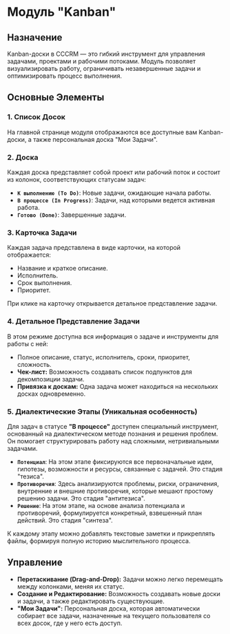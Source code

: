# Модуль "Kanban"

## Назначение

Kanban-доски в CCCRM — это гибкий инструмент для управления задачами, проектами и рабочими потоками. Модуль позволяет визуализировать работу, ограничивать незавершенные задачи и оптимизировать процесс выполнения.

## Основные Элементы

### 1. Список Досок

На главной странице модуля отображаются все доступные вам Kanban-доски, а также персональная доска "Мои Задачи".

### 2. Доска

Каждая доска представляет собой проект или рабочий поток и состоит из колонок, соответствующих статусам задач:
-   **`К выполнению (To Do)`**: Новые задачи, ожидающие начала работы.
-   **`В процессе (In Progress)`**: Задачи, над которыми ведется активная работа.
-   **`Готово (Done)`**: Завершенные задачи.

### 3. Карточка Задачи

Каждая задача представлена в виде карточки, на которой отображается:
-   Название и краткое описание.
-   Исполнитель.
-   Срок выполнения.
-   Приоритет.

При клике на карточку открывается детальное представление задачи.

### 4. Детальное Представление Задачи

В этом режиме доступна вся информация о задаче и инструменты для работы с ней:
-   Полное описание, статус, исполнитель, сроки, приоритет, сложность.
-   **Чек-лист:** Возможность создавать список подпунктов для декомпозиции задачи.
-   **Привязка к доскам:** Одна задача может находиться на нескольких досках одновременно.

### 5. Диалектические Этапы (Уникальная особенность)

Для задач в статусе **"В процессе"** доступен специальный инструмент, основанный на диалектическом методе познания и решения проблем. Он помогает структурировать работу над сложными, нетривиальными задачами.

-   **`Потенциал`**: На этом этапе фиксируются все первоначальные идеи, гипотезы, возможности и ресурсы, связанные с задачей. Это стадия "тезиса".
-   **`Противоречия`**: Здесь анализируются проблемы, риски, ограничения, внутренние и внешние противоречия, которые мешают простому решению задачи. Это стадия "антитезиса".
-   **`Решение`**: На этом этапе, на основе анализа потенциала и противоречий, формулируется конкретный, взвешенный план действий. Это стадия "синтеза".

К каждому этапу можно добавлять текстовые заметки и прикреплять файлы, формируя полную историю мыслительного процесса.

## Управление

-   **Перетаскивание (Drag-and-Drop):** Задачи можно легко перемещать между колонками, меняя их статус.
-   **Создание и Редактирование:** Возможность создавать новые доски и задачи, а также редактировать существующие.
-   **"Мои Задачи":** Персональная доска, которая автоматически собирает все задачи, назначенные на текущего пользователя со всех досок, где у него есть доступ.